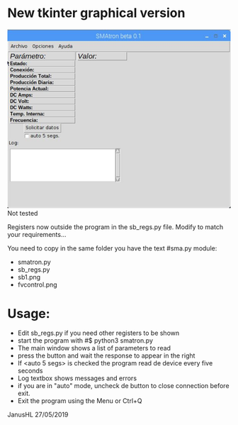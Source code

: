 # New tkinter graphical version

![alt text](https://raw.githubusercontent.com/janusHL/pvcontrol/master/SMA/tkinter/smaon_image.jpg)
Not tested

Registers now outside the program in the sb_regs.py file. Modify to match your requirements...

You need to copy in the same folder you have the text #sma.py module:
* smatron.py
* sb_regs.py
* sb1.png
* fvcontrol.png

# Usage:

* Edit sb_regs.py if you need other registers to be shown
* start the program with #$ python3 smatron.py
* The main window shows a list of parameters to read
* press the button <Solicitar datos> and wait the response to appear in the right
* If <auto 5 segs> is checked the program read de device every five seconds
* Log textbox shows messages and errors
* if you are in "auto" mode, uncheck de button to close connection before exit.
* Exit the program using the Menu or Ctrl+Q


JanusHL 27/05/2019
